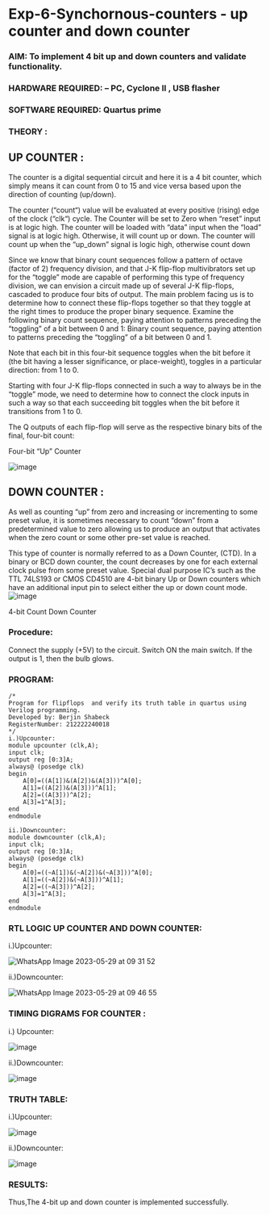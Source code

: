 # Exp-6-Synchornous-counters - up counter and down counter 
### AIM: To implement 4 bit up and down counters and validate  functionality.
### HARDWARE REQUIRED:  – PC, Cyclone II , USB flasher
### SOFTWARE REQUIRED:   Quartus prime
### THEORY :

## UP COUNTER :
The counter is a digital sequential circuit and here it is a 4 bit counter, which simply means it can count from 0 to 15 and vice versa based upon the direction of counting (up/down). 

The counter (“count“) value will be evaluated at every positive (rising) edge of the clock (“clk“) cycle.
The Counter will be set to Zero when “reset” input is at logic high.
The counter will be loaded with “data” input when the “load” signal is at logic high. Otherwise, it will count up or down.
The counter will count up when the “up_down” signal is logic high, otherwise count down

Since we know that binary count sequences follow a pattern of octave (factor of 2) frequency division, and that J-K flip-flop multivibrators set up for the “toggle” mode are capable of performing this type of frequency division, we can envision a circuit made up of several J-K flip-flops, cascaded to produce four bits of output.
The main problem facing us is to determine how to connect these flip-flops together so that they toggle at the right times to produce the proper binary sequence.
Examine the following binary count sequence, paying attention to patterns preceding the “toggling” of a bit between 0 and 1:
Binary count sequence, paying attention to patterns preceding the “toggling” of a bit between 0 and 1.

Note that each bit in this four-bit sequence toggles when the bit before it (the bit having a lesser significance, or place-weight), toggles in a particular direction: from 1 to 0.



 
 

Starting with four J-K flip-flops connected in such a way to always be in the “toggle” mode, we need to determine how to connect the clock inputs in such a way so that each succeeding bit toggles when the bit before it transitions from 1 to 0.

The Q outputs of each flip-flop will serve as the respective binary bits of the final, four-bit count:

 
 

Four-bit “Up” Counter

![image](https://user-images.githubusercontent.com/36288975/169644758-b2f4339d-9532-40c5-af40-8f4f8c942e2c.png)



## DOWN COUNTER : 

As well as counting “up” from zero and increasing or incrementing to some preset value, it is sometimes necessary to count “down” from a predetermined value to zero allowing us to produce an output that activates when the zero count or some other pre-set value is reached.

This type of counter is normally referred to as a Down Counter, (CTD). In a binary or BCD down counter, the count decreases by one for each external clock pulse from some preset value. Special dual purpose IC’s such as the TTL 74LS193 or CMOS CD4510 are 4-bit binary Up or Down counters which have an additional input pin to select either the up or down count mode.
![image](https://user-images.githubusercontent.com/36288975/169644844-1a14e123-7228-4ed8-81a9-eb937dff4ac8.png)



4-bit Count Down Counter
### Procedure:
Connect the supply (+5V) to the circuit.
Switch ON the main switch.
If the output is 1, then the bulb glows.

### PROGRAM:
```
/*
Program for flipflops  and verify its truth table in quartus using Verilog programming.
Developed by: Berjin Shabeck
RegisterNumber: 212222240018
*/
i.)Upcounter:
module upcounter (clk,A);
input clk;
output reg [0:3]A;
always@ (posedge clk)
begin
	A[0]=((A[1])&(A[2])&(A[3]))^A[0];
	A[1]=((A[2])&(A[3]))^A[1];
	A[2]=((A[3]))^A[2];
	A[3]=1^A[3];
end
endmodule

ii.)Downcounter:
module downcounter (clk,A);
input clk;
output reg [0:3]A;
always@ (posedge clk)
begin
	A[0]=((~A[1])&(~A[2])&(~A[3]))^A[0];
	A[1]=((~A[2])&(~A[3]))^A[1];
	A[2]=((~A[3]))^A[2];
	A[3]=1^A[3];
end
endmodule
```
### RTL LOGIC UP COUNTER AND DOWN COUNTER:
i.)Upcounter:

![WhatsApp Image 2023-05-29 at 09 31 52](https://github.com/shoaib3136/Exp-7-Synchornous-counters-/assets/117919362/5aeccff0-1ce5-4410-ae43-6ce37d9e25cf)


ii.)Downcounter:

![WhatsApp Image 2023-05-29 at 09 46 55](https://github.com/shoaib3136/Exp-7-Synchornous-counters-/assets/117919362/ab165f81-0fcb-4223-a1db-7abf765093e1)









### TIMING DIGRAMS FOR COUNTER :

i.) Upcounter:

![image](https://github.com/shoaib3136/Exp-7-Synchornous-counters-/assets/117919362/a6d09728-2548-4dfb-807e-228cd3add169)


ii.)Downcounter:

![image](https://github.com/shoaib3136/Exp-7-Synchornous-counters-/assets/117919362/b02dc6e9-93cc-4d7b-947b-61fafe739c1a)





### TRUTH TABLE:
i.)Upcounter:

![image](https://github.com/shoaib3136/Exp-7-Synchornous-counters-/assets/117919362/d402e02f-9271-4c02-9567-98da27b0c25e)

ii.)Downcounter:

![image](https://github.com/shoaib3136/Exp-7-Synchornous-counters-/assets/117919362/eb81454c-2f0a-40f8-a3b6-48a25970318f)








### RESULTS:
Thus,The 4-bit up and down counter is implemented successfully.
